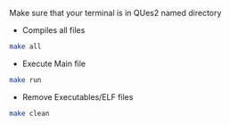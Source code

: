 Make sure that your terminal is in QUes2 named directory
- Compiles all files
```bash
make all
```
- Execute Main file
```bash
make run
```
- Remove Executables/ELF files
```bash
make clean
```
